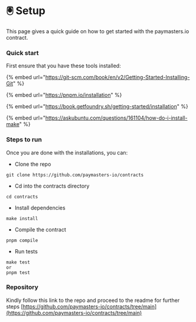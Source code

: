 # 🖲 Setup

This page gives a quick guide on how to get started with the paymasters.io contract.

### Quick start

First ensure that you have these tools installed:

{% embed url="https://git-scm.com/book/en/v2/Getting-Started-Installing-Git" %}

{% embed url="https://pnpm.io/installation" %}

{% embed url="https://book.getfoundry.sh/getting-started/installation" %}

{% embed url="https://askubuntu.com/questions/161104/how-do-i-install-make" %}

### Steps to run

Once you are done with the installations, you can:

* Clone the repo&#x20;

```
git clone https://github.com/paymasters-io/contracts
```

* Cd into the contracts directory

```
cd contracts
```

* Install dependencies

```
make install
```

* Compile the contract

```
pnpm compile
```

* Run tests

```
make test 
or 
pnpm test
```

### Repository

Kindly follow this link to the repo and proceed to the readme for further steps [https://github.com/paymasters-io/contracts/tree/main](https://github.com/paymasters-io/contracts/tree/main)

